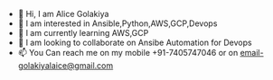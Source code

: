 - 👋 Hi, I am Alice Golakiya
- 👀 I am interested in Ansible,Python,AWS,GCP,Devops
- 🌱 I am currently learning AWS,GCP
- 💞️ I am looking to collaborate on Ansibe Automation for Devops
- 📫 You Can reach me on my mobile +91-7405747046 or on email-golakiyalaice@gmail.com

<!---
alicegolakiya/alicegolakiya is a ✨ special ✨ repository because its `README.md` (this file) appears on your GitHub profile.
You can click the Preview link to take a look at your changes.
--->

